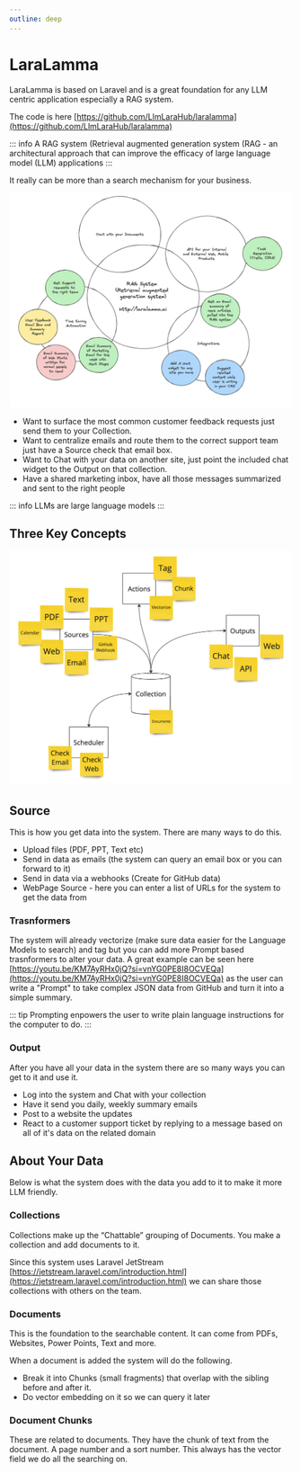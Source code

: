 ```yaml
---
outline: deep
---
```


# LaraLamma

LaraLamma is based on Laravel and is a great foundation for any LLM centric application
especially a RAG system.

The code is here [https://github.com/LlmLaraHub/laralamma](https://github.com/LlmLaraHub/laralamma)


::: info
A RAG system (Retrieval augmented generation system (RAG - an architectural approach that can improve the efficacy of large language model (LLM) applications
:::

It really can be more than a search mechanism for your business.

![](images/more.png)


  * Want to surface the most common customer feedback requests just send them to your Collection.
  * Want to centralize emails and route them to the correct support team just have a Source check that email box.
  * Want to Chat with your data on another site, just point the included chat widget to the Output on that collection.
  * Have a shared marketing inbox, have all those messages summarized and sent to the right people


::: info
LLMs are large language models
:::


## Three Key Concepts 

![](images/overview.jpg)

## Source

This is how you get data into the system. There are many ways to do this. 

  * Upload files (PDF, PPT, Text etc)
  * Send in data as emails (the system can query an email box or you can forward to it)
  * Send in data via a webhooks (Create for GitHub data)
  * WebPage Source - here you can enter a list of URLs for the system to get the data from


### Trasnformers 

The system will already vectorize (make sure data easier for the Language Models to search) and tag but you can add more Prompt based trasnformers to alter your data. A great example can be seen here [https://youtu.be/KM7AyRHx0jQ?si=vnYG0PE8I8OCVEQa](https://youtu.be/KM7AyRHx0jQ?si=vnYG0PE8I8OCVEQa) as the user can write a "Prompt" to take complex JSON data from GitHub and turn it into a simple summary.

::: tip
Prompting enpowers the user to write plain language instructions for the computer to do.
:::

### Output

After you have all your data in the system there are so many ways you can get to it and use it.
  * Log into the system and Chat with your collection
  * Have it send you daily, weekly summary emails
  * Post to a website the updates
  * React to a customer support ticket by replying to a message based on all of it's data on the related domain

## About Your Data

Below is what the system does with the data you add to it to make it more LLM friendly.

### Collections

Collections make up the “Chattable” grouping of Documents. You make a collection and add documents to it.

Since this system uses Laravel JetStream [https://jetstream.laravel.com/introduction.html](https://jetstream.laravel.com/introduction.html) we can share those collections with others on the team.

### Documents

This is the foundation to the searchable content. It can come from PDFs, Websites, Power Points, Text and more.

When a document is added the system will do the following.

  * Break it into Chunks (small fragments) that overlap with the sibling before and after it.
  * Do vector embedding on it so we can query it later


### Document Chunks

These are related to documents. They have the chunk of text from the document. A page number and a sort number. This always has the vector field we do all the searching on.


